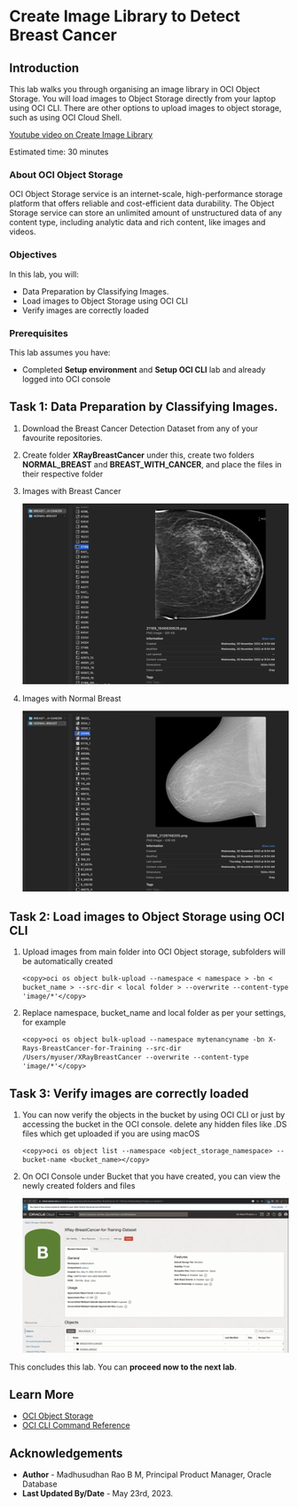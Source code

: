 # Create Image Library to Detect Breast Cancer

## Introduction

This lab walks you through organising an image library in OCI Object Storage. You will load images to Object Storage directly from your laptop using OCI CLI. There are other options to upload images to object storage, such as using OCI Cloud Shell.

[Youtube video on Create Image Library](youtube:Y3xsaFSwRmA:large)

Estimated time: 30 minutes

### About OCI Object Storage

OCI Object Storage service is an internet-scale, high-performance storage platform that offers reliable and cost-efficient data durability. The Object Storage service can store an unlimited amount of unstructured data of any content type, including analytic data and rich content, like images and videos.

### Objectives

In this lab, you will:
 
* Data Preparation by Classifying Images. 
* Load images to Object Storage using OCI CLI
* Verify images are correctly loaded

### Prerequisites

This lab assumes you have:

* Completed **Setup environment** and **Setup OCI CLI** lab and already logged into OCI console

## Task 1: Data Preparation by Classifying Images. 

1. Download the Breast Cancer Detection Dataset from any of your favourite repositories.

2. Create folder **XRayBreastCancer** under this, create two folders **NORMAL\_BREAST** and **BREAST\_WITH\_CANCER**, and place the files in their respective folder

3. Images with Breast Cancer

    ![Raw Images Breast Cancer](images/breast-cancer.png " ")

4. Images with Normal Breast

    ![Raw Images Normal Breast](images/normal-breast.png " ")
 
## Task 2: Load images to Object Storage using OCI CLI

1. Upload images from main folder into OCI Object storage, subfolders will be automatically created

    ```text
    <copy>oci os object bulk-upload --namespace < namespace > -bn < bucket_name > --src-dir < local folder > --overwrite --content-type 'image/*'</copy>
    ```

2. Replace namespace, bucket_name and local folder as per your settings, for example

    ```text
    <copy>oci os object bulk-upload --namespace mytenancyname -bn X-Rays-BreastCancer-for-Training --src-dir /Users/myuser/XRayBreastCancer --overwrite --content-type 'image/*'</copy>
    ```
 
## Task 3: Verify images are correctly loaded

1. You can now verify the objects in the bucket by using OCI CLI or just by accessing the bucket in the OCI console. delete any hidden files like .DS files which get uploaded if you are using macOS

    ```text
    <copy>oci os object list --namespace <object_storage_namespace> --bucket-name <bucket_name></copy>
    ```

2. On OCI Console under Bucket that you have created, you can view the newly created folders and files

    ![View folders](images/breast-cancer-bucket.png " ")
 
This concludes this lab. You can **proceed now to the next lab**.

## Learn More

* [OCI Object Storage](https://docs.oracle.com/en-us/iaas/Content/Object/home.htm)
* [OCI CLI Command Reference](https://docs.oracle.com/en-us/iaas/tools/oci-cli/3.22.3/oci_cli_docs/oci.html)
 
## Acknowledgements

* **Author** - Madhusudhan Rao B M, Principal Product Manager, Oracle Database
* **Last Updated By/Date** - May 23rd, 2023.